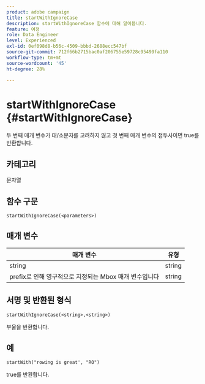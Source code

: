 ```yaml
---
product: adobe campaign
title: startWithIgnoreCase
description: startWithIgnoreCase 함수에 대해 알아봅니다.
feature: 여정
role: Data Engineer
level: Experienced
exl-id: 0ef098d8-b56c-4509-bbbd-2688ecc547bf
source-git-commit: 712f66b2715bac0af206755e59728c95499fa110
workflow-type: tm+mt
source-wordcount: '45'
ht-degree: 28%

---
```


# startWithIgnoreCase {#startWithIgnoreCase}

두 번째 매개 변수가 대/소문자를 고려하지 않고 첫 번째 매개 변수의 접두사이면 true를 반환합니다.

## 카테고리

문자열

## 함수 구문

`startWithIgnoreCase(<parameters>)`

## 매개 변수

| 매개 변수 | 유형 |
|-------------|--------|
| string | string |
| prefix로 인해 영구적으로 지정되는 Mbox 매개 변수입니다 | string |

## 서명 및 반환된 형식

`startWithIgnoreCase(<string>,<string>)`

부울을 반환합니다.

## 예

`startWith("rowing is great', "RO")`

true를 반환합니다.
